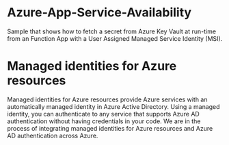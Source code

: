 # Azure-App-Service-Availability

Sample that shows how to fetch a secret from Azure Key Vault at run-time from an Function App with a User Assigned Managed Service Identity (MSI).

# Managed identities for Azure resources
Managed identities for Azure resources provide Azure services with an automatically managed identity in Azure Active Directory. Using a managed identity, you can authenticate to any service that supports Azure AD authentication without having credentials in your code. We are in the process of integrating managed identities for Azure resources and Azure AD authentication across Azure. 

